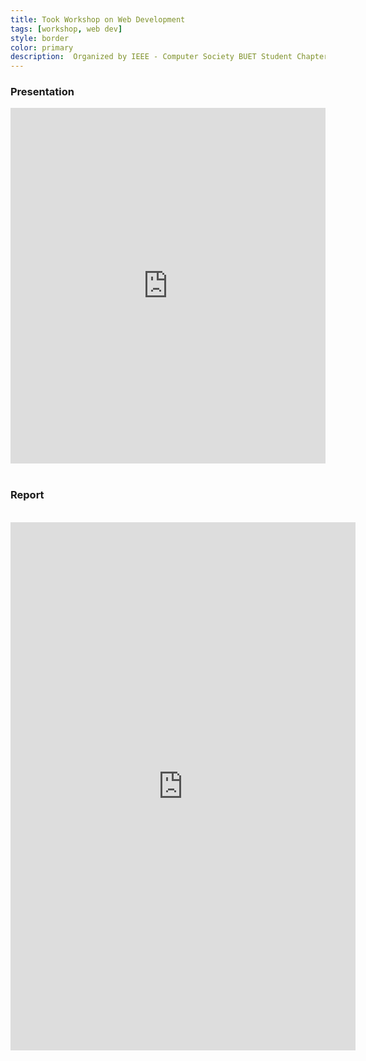 ```yaml
---
title: Took Workshop on Web Development
tags: [workshop, web dev]
style: border 
color: primary 
description:  Organized by IEEE - Computer Society BUET Student Chapter
---
```


### Presentation
<iframe src="https://docs.google.com/presentation/d/e/2PACX-1vQ7PZv-6at9CEm1b3HIjpUDgLT4j2Y6VAcE6l0TY_12LdOvASjV_67oDorZtSKnCllDwBNGuS_Ktvcf/embed?start=false&loop=false&delayms=3000" frameborder="0" width="100%" height="569" allowfullscreen="true" mozallowfullscreen="true" webkitallowfullscreen="true"></iframe>
<br/>
<br/>

### Report
<br/>
<div style="text-align: center;">
<iframe src="https://www.facebook.com/plugins/post.php?href=https%3A%2F%2Fwww.facebook.com%2Fieeebuetcs%2Fposts%2F908629696175708&show_text=true&width=552&appId=151603215542284&height=845" width="552" height="845" style="border:none;overflow:hidden" scrolling="no" frameborder="0" allowTransparency="true" allow="encrypted-media"></iframe>
</div>

